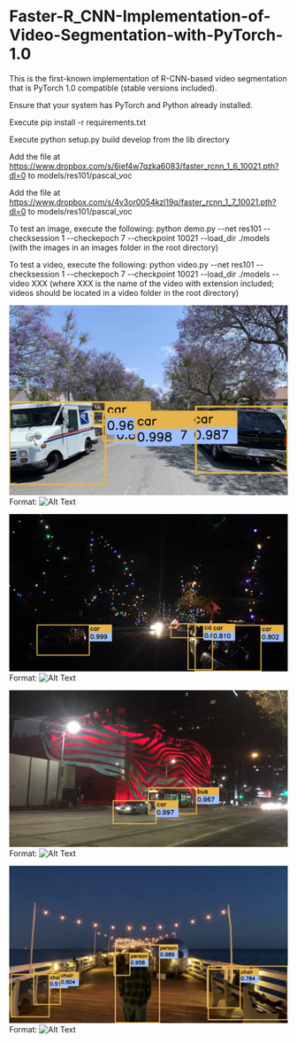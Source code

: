 # Faster-R_CNN-Implementation-of-Video-Segmentation-with-PyTorch-1.0

This is the first-known implementation of R-CNN-based video segmentation that is PyTorch 1.0 compatible (stable versions included).

Ensure that your system has PyTorch and Python already installed.

Execute pip install -r requirements.txt

Execute python setup.py build develop from the lib directory

Add the file at https://www.dropbox.com/s/6ief4w7qzka6083/faster_rcnn_1_6_10021.pth?dl=0 to models/res101/pascal_voc

Add the file at https://www.dropbox.com/s/4v3or0054kzl19q/faster_rcnn_1_7_10021.pth?dl=0 to models/res101/pascal_voc

To test an image, execute the following: python demo.py --net res101 --checksession 1 --checkepoch 7 --checkpoint 10021 --load_dir ./models (with the images in an images folder in the root directory)

To test a video, execute the following: python video.py --net res101 --checksession 1 --checkepoch 7 --checkpoint 10021 --load_dir ./models --video XXX (where XXX is the name of the video with extension included; videos should be located in a video folder in the root directory)

![Sample Frame No. 1](/samples/Picture1.jpg)
Format: ![Alt Text](url)

![Sample Frame No. 2](/samples/Picture2.jpg)
Format: ![Alt Text](url)

![Sample Frame No. 3](/samples/Picture3.jpg)
Format: ![Alt Text](url)

![Sample Frame No. 4](/samples/Picture4.jpg)
Format: ![Alt Text](url)
